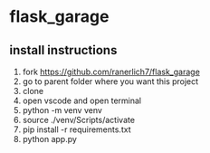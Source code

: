 # flask_garage
## install instructions
1. fork https://github.com/ranerlich7/flask_garage
2. go to parent folder where you want this project
3. clone
4. open vscode and open terminal
5. python -m venv venv
6. source ./venv/Scripts/activate
7. pip install -r requirements.txt
8. python app.py
